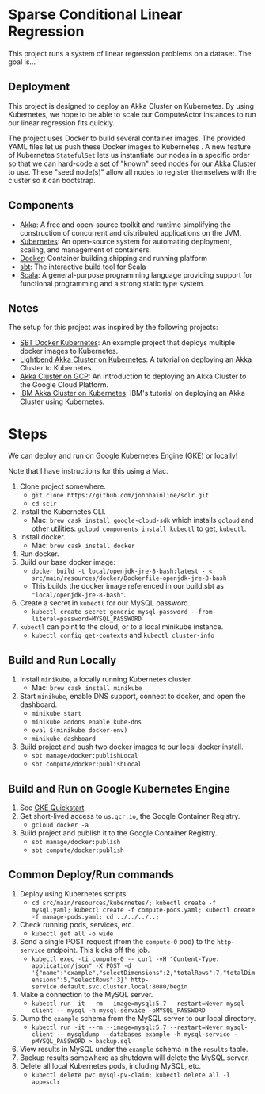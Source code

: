 
# Sparse Conditional Linear Regression
This project runs a system of linear regression problems on a dataset. The goal is...

## Deployment

This project is designed to deploy an Akka Cluster on Kubernetes. By using Kubernetes, we hope to be able to scale our 
ComputeActor instances to run our linear regression fits quickly.

The project uses Docker to build several container images. The provided YAML files let us push these Docker images to 
Kubernetes . A new feature of Kubernetes `StatefulSet` lets us instantiate our nodes in a specific order so that we can hard-code a
set of "known" seed nodes for our Akka Cluster to use. These "seed node(s)" allow all nodes to register themselves with 
the cluster so it can bootstrap.

## Components
* [Akka](https://akka.io/): A free and open-source toolkit and runtime simplifying the construction of concurrent and distributed applications on the JVM.
* [Kubernetes](https://kubernetes.io): An open-source system for automating deployment, scaling, and management of containers.
* [Docker](https://www.docker.com): Container building,shipping and running platform
* [sbt](http://www.scala-sbt.org/): The interactive build tool for Scala
* [Scala](https://www.scala-lang.org/): A general-purpose programming language providing support for functional programming and a strong static type system.

## Notes
The setup for this project was inspired by the following projects:
* [SBT Docker Kubernetes](https://github.com/WarsawScala/sbt-docker-k8s): An example project that deploys multiple docker images to Kubernetes.
* [Lightbend Akka Cluster on Kubernetes](https://developer.lightbend.com/guides/akka-cluster-kubernetes-k8s-deploy/): A tutorial on deploying an Akka Cluster to Kubernetes.
* [Akka Cluster on GCP](https://developer.lightbend.com/guides/running-akka-cluster-on-google-platform/): An introduction to deploying an Akka Cluster to the Google Cloud Platform.
* [IBM Akka Cluster on Kubernetes](https://github.com/IBM/Akka-cluster-deploy-kubernetes): IBM's tutorial on deploying an Akka Cluster using Kubernetes.

# Steps
We can deploy and run on Google Kubernetes Engine (GKE) or locally!

Note that I have instructions for this using a Mac.
1. Clone project somewhere.
   - `git clone https://github.com/johnhainline/sclr.git`
   - `cd sclr`
1. Install the Kubernetes CLI.
   - Mac: `brew cask install google-cloud-sdk` which installs `gcloud` and other utilities.
   `gcloud components install kubectl` to get, `kubectl`.
1. Install docker.
   - Mac: `brew cask install docker`
1. Run docker.
1. Build our base docker image:
   - `docker build -t local/openjdk-jre-8-bash:latest - < src/main/resources/docker/Dockerfile-openjdk-jre-8-bash`
   - This builds the docker image referenced in our build.sbt as `"local/openjdk-jre-8-bash"`.
1. Create a secret in `kubectl` for our MySQL password.
   - `kubectl create secret generic mysql-password --from-literal=password=MYSQL_PASSWORD`
1. `kubectl` can point to the cloud, or to a local minikube instance.
   - `kubectl config get-contexts` and `kubectl cluster-info`

## Build and Run Locally
1. Install `minikube`, a locally running Kubernetes cluster.
   - Mac: `brew cask install minikube`
1. Start `minikube`, enable DNS support, connect to docker, and open the dashboard.
   - `minikube start`
   - `minikube addons enable kube-dns`
   - `eval $(minikube docker-env)`
   - `minikube dashboard`
1. Build project and push two docker images to our local docker install.
   - `sbt manage/docker:publishLocal`
   - `sbt compute/docker:publishLocal`
 

## Build and Run on Google Kubernetes Engine
1. See [GKE Quickstart](https://cloud.google.com/kubernetes-engine/docs/quickstart)
1. Get short-lived access to `us.gcr.io`, the Google Container Registry.
   - `gcloud docker -a`
1. Build project and publish it to the Google Container Registry.
   - `sbt manage/docker:publish`
   - `sbt compute/docker:publish`

## Common Deploy/Run commands
1. Deploy using Kubernetes scripts.
   - `cd src/main/resources/kubernetes/; kubectl create -f mysql.yaml; kubectl create -f compute-pods.yaml; kubectl create -f manage-pods.yaml; cd ../../../..;`
1. Check running pods, services, etc.
   - `kubectl get all -o wide`
1. Send a single POST request (from the `compute-0` pod) to the `http-service` endpoint. This kicks off the job.
   - `kubectl exec -ti compute-0 -- curl -vH "Content-Type: application/json" -X POST -d '{"name":"example","selectDimensions":2,"totalRows":7,"totalDimensions":5,"selectRows":3}' http-service.default.svc.cluster.local:8080/begin`
1. Make a connection to the MySQL server.
   - `kubectl run -it --rm --image=mysql:5.7 --restart=Never mysql-client -- mysql -h mysql-service -pMYSQL_PASSWORD`
1. Dump the `example` schema from the MySQL server to our local directory.
   - `kubectl run -it --rm --image=mysql:5.7 --restart=Never mysql-client -- mysqldump --databases example -h mysql-service -pMYSQL_PASSWORD > backup.sql`
1. View results in MySQL under the `example` schema in the `results` table.
1. Backup results somewhere as shutdown will delete the MySQL server.
1. Delete all local Kubernetes pods, including MySQL, etc.
   - `kubectl delete pvc mysql-pv-claim; kubectl delete all -l app=sclr`

